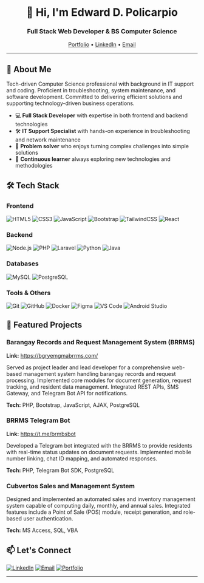 <h1 align="center">👋 Hi, I'm Edward D. Policarpio</h1>
<h3 align="center">Full Stack Web Developer & BS Computer Science</h3>

<p align="center">
  <a href="https://itzpoli.vercel.app/">Portfolio</a> •
  <a href="https://linkedin.com/in/yourprofile">LinkedIn</a> •
  <a href="mailto:212182policarpio@gmail.com">Email</a>
</p>

---

## 🚀 About Me

Tech-driven Computer Science professional with background in IT support and coding. Proficient in troubleshooting, system maintenance, and software development. Committed to delivering efficient solutions and supporting technology-driven business operations.

- 💻 **Full Stack Developer** with expertise in both frontend and backend technologies
- 🛠️ **IT Support Specialist** with hands-on experience in troubleshooting and network maintenance
- 📱 **Problem solver** who enjoys turning complex challenges into simple solutions
- 🌱 **Continuous learner** always exploring new technologies and methodologies

## 🛠️ Tech Stack

### Frontend
![HTML5](https://img.shields.io/badge/HTML5-E34F26?style=for-the-badge&logo=html5&logoColor=white)
![CSS3](https://img.shields.io/badge/CSS3-1572B6?style=for-the-badge&logo=css3&logoColor=white)
![JavaScript](https://img.shields.io/badge/JavaScript-F7DF1E?style=for-the-badge&logo=javascript&logoColor=black)
![Bootstrap](https://img.shields.io/badge/Bootstrap-7952B3?style=for-the-badge&logo=bootstrap&logoColor=white)
![TailwindCSS](https://img.shields.io/badge/Tailwind_CSS-38B2AC?style=for-the-badge&logo=tailwind-css&logoColor=white)
![React](https://img.shields.io/badge/React-20232A?style=for-the-badge&logo=react&logoColor=61DAFB)

### Backend
![Node.js](https://img.shields.io/badge/Node.js-339933?style=for-the-badge&logo=nodedotjs&logoColor=white)
![PHP](https://img.shields.io/badge/PHP-777BB4?style=for-the-badge&logo=php&logoColor=white)
![Laravel](https://img.shields.io/badge/Laravel-FF2D20?style=for-the-badge&logo=laravel&logoColor=white)
![Python](https://img.shields.io/badge/Python-3776AB?style=for-the-badge&logo=python&logoColor=white)
![Java](https://img.shields.io/badge/Java-ED8B00?style=for-the-badge&logo=openjdk&logoColor=white)

### Databases
![MySQL](https://img.shields.io/badge/MySQL-005C84?style=for-the-badge&logo=mysql&logoColor=white)
![PostgreSQL](https://img.shields.io/badge/PostgreSQL-316192?style=for-the-badge&logo=postgresql&logoColor=white)

### Tools & Others
![Git](https://img.shields.io/badge/Git-F05032?style=for-the-badge&logo=git&logoColor=white)
![GitHub](https://img.shields.io/badge/GitHub-100000?style=for-the-badge&logo=github&logoColor=white)
![Docker](https://img.shields.io/badge/Docker-2496ED?style=for-the-badge&logo=docker&logoColor=white)
![Figma](https://img.shields.io/badge/Figma-F24E1E?style=for-the-badge&logo=figma&logoColor=white)
![VS Code](https://img.shields.io/badge/VS_Code-007ACC?style=for-the-badge&logo=visual-studio-code&logoColor=white)
![Android Studio](https://img.shields.io/badge/Android_Studio-3DDC84?style=for-the-badge&logo=android-studio&logoColor=white)

## 🌟 Featured Projects

### Barangay Records and Request Management System (BRRMS)
**Link:** https://bgryemgmabrrms.com/

Served as project leader and lead developer for a comprehensive web-based management system handling barangay records and request processing. Implemented core modules for document generation, request tracking, and resident data management. Integrated REST APIs, SMS Gateway, and Telegram Bot API for notifications.

**Tech:** PHP, Bootstrap, JavaScript, AJAX, PostgreSQL

### BRRMS Telegram Bot
**Link:** https://t.me/brmbsbot

Developed a Telegram bot integrated with the BRRMS to provide residents with real-time status updates on document requests. Implemented mobile number linking, chat ID mapping, and automated responses.

**Tech:** PHP, Telegram Bot SDK, PostgreSQL

### Cubvertos Sales and Management System

Designed and implemented an automated sales and inventory management system capable of computing daily, monthly, and annual sales. Integrated features include a Point of Sale (POS) module, receipt generation, and role-based user authentication.

**Tech:** MS Access, SQL, VBA

## 📫 Let's Connect

[![LinkedIn](https://img.shields.io/badge/LinkedIn-0077B5?style=for-the-badge&logo=linkedin&logoColor=white)](https://www.linkedin.com/in/jun-edward-policarpio-5196a4330/)
[![Email](https://img.shields.io/badge/Email-D14836?style=for-the-badge&logo=gmail&logoColor=white)](mailto:212182policarpio@gmail.com)
[![Portfolio](https://img.shields.io/badge/Portfolio-%23000000.svg?style=for-the-badge&logo=firefox&logoColor=#FF7139)](https://itzpoli.vercel.app/)

---
